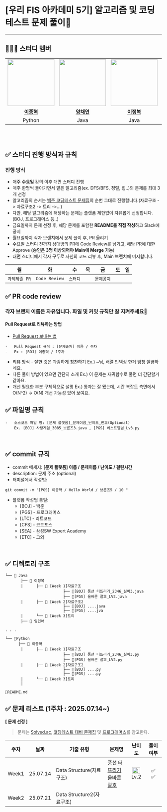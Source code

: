 # [우리 FIS 아카데미 5기] 알고리즘 및 코딩 테스트 문제 풀이📖

---

## 👩‍👦‍👦 **스터디 멤버**

<table>
 <tr>
    <td align="center"><a href="https://github.com/Jhcki222"><img src="https://avatars.githubusercontent.com/Jhcki222" width="150px;" alt=""></td>
    <td align="center"><a href="https://github.com/Yang-Chaeyeon"><img src="https://avatars.githubusercontent.com/Yang-Chaeyeon" width="150px;" alt=""></td>
    <td align="center"><a href="https://github.com/JBL28"><img src="https://avatars.githubusercontent.com/JBL28" width="150px;" alt=""></td>
    <td align="center"><a href="https://github.com/wo-oaw"><img src="https://avatars.githubusercontent.com/wo-oaw" width="150px;" alt=""></td>
    <td align="center"><a href="https://github.com/woni-jo"><img src="https://avatars.githubusercontent.com/woni-jo" width="150px;" alt=""></td>
    <td align="center"><a href="https://github.com/Ju-Min-Kyung"><img src="https://avatars.githubusercontent.com/Ju-Min-Kyung" width="150px;" alt=""></td>
  </tr>
  <tr>
    <td align="center"><a href="https://github.com/Seongho0503"><b>이종혁</b></td>
    <td align="center"><a href="https://github.com/Mosquito0076"><b>양채연</b></td>
    <td align="center"><a href="https://github.com/Juwon-Kiim"><b>이정복</b></td>
    <td align="center"><a href="https://github.com/cssopy"><b>임건애</b></td>
    <td align="center"><a href="https://github.com/lea-hwang"><b>조원희</b></td>
    <td align="center"><a href="https://github.com/lea-hwang"><b>주민경</b></td>
  </tr>
  <tr> 
    <td align="center">Python</td>
    <td align="center">Java</td>
    <td align="center">Java<y</td>
    <td align="center">Java</td>
    <td align="center">Java</td>
    <td align="center">Python</td>
  </tr> 
</table>

<br />

<br />

## ✅ 스터디 진행 방식과 규칙

### 진행 방식

-   매주 **수요일** 강의 이후 대면 스터디 진행
-   매주 한명씩 돌아가면서 맡은 알고리즘(ex. DFS/BFS, 정렬, 힙..)의 문제를 최대 3개 선정
-   알고리즘의 순서는 [백준 코딩테스트 문제집](https://github.com/tony9402/baekjoon/tree/main)의 순번 그대로 진행합니다.(자료구조 -> 자료구조2 -> 트리 ->...)
-   다만, 해당 알고리즘에 해당하는 문제는 플랫폼 제한없이 자유롭게 선정합니다. (BOJ, 프로그래머스 등..)
-   금요일까지 문제 선정 후, 해당 문제를 포함한 **README를 직접 작성**하고 Slack에 공지
-   월요일까지 각자 브랜치에서 문제 풀이 후, PR 올리기
-   수요일 스터디 전까지 상대방의 PR에 Code Review를 남기고, 해당 PR에 대한 Approve **(승인은 3명 이상되어야 Main에 Merge 가능**)
-   대면 스터디에서 각자 구두로 자신의 코드 리뷰 후, Main 브랜치에 머지합니다.

|      월       |      화       |    수    | 목  |     금     | 토  | 일  |
| :-----------: | :-----------: | :------: | :-: | :--------: | :-: | :-: |
| `과제제출 PR` | `Code Review` | `스터디` |     | `문제공지` |     |     |

## ✅ PR code review

### 각자 브랜치 이름은 자유입니다. 파일 및 커밋 규칙만 잘 지켜주세요🙏

#### Pull Request로 리뷰하는 방법

-   [Pull Request 보내는 법](https://wayhome25.github.io/git/2017/07/08/git-first-pull-request-story/)

```
-   Pull Request 규칙 : [문제출처] 이름 / 주차
-   Ex : [BOJ] 이종혁 / 1주차
```

-   리뷰 방식 - 잘한 것은 과감하게 칭찬하기 Ex.) ~님, 배열 인덱싱 한거 엄청 깔끔하네요. <br/>
-   다른 풀이 방법이 있으면 간단히 소개 Ex.) 이 문제는 재귀함수로 풀면 더 간단할거 같아요. <br/>
-   개선 필요한 부분 구체적으로 설명 Ex.) 통과는 잘 됐는데, 시간 복잡도 측면에서 O(N^2) → O(N) 개선 가능성 있어 보여요.
    <br />

## ✅ 파일명 규칙

```
-   소스코드 파일 명: [문제 플랫폼]_문제이름_난이도_번호(Optional)
    Ex. [BOJ] 사탕게임_3085_브론즈3.java , [PGS] 베스트엘범_Lv3.py
```

<br />

## ✅ commit 규칙

-   commit 메세지: **[문제 플랫폼] 이름 / 문제이름 / 난이도 / 걸린시간**
-   description: 문제 주소 (optional)
-   터미널에서 작성법:

```
git commit -m "[PGS] 이종혁 / Hello World / 브론즈5 / 10 "
```

-   플랫폼 작성법 통일:
    -   [BOJ] - 백준
    -   [PGS] - 프로그래머스
    -   [LTC] - 리트코드
    -   [CFS] - 코드포스
    -   [SEA] - 삼성SW Expert Academy
    -   [ETC] - 그외

<br />

## ✅ 디렉토리 구조

```
└── 📂 Java
       ├── 📂 이정복
       |      ├── 📂 [Week 1]자료구조
                          ├── 💾[BOJ] 풍선 터뜨리기_2346_실버3.java
                          ├── 💾[PGS] 올바른 괄호_LV2.java
       |      ├── 📂 [Week 2]자료구조2
                          ├── 💾[BOJ] ....java
                          ├── 💾[PGS] ....jva
       |      └── 📂 [Week 3]트리
       ├── 📂 임건애

. . .

└── 📂Python
      ├── 📂 이종혁
       |      ├── 📂 [Week 1]자료구조
                          ├── 💾[BOJ] 풍선 터뜨리기_2346_실버3.py
                          ├── 💾[PGS] 올바른 괄호_LV2.py
       |      ├── 📂 [Week 2]자료구조2
                          ├── 💾[BOJ] ....py
                          ├── 💾[PGS] ....py
       |      └── 📂 [Week 3]트리
       │

💾README.md
```

## ✅ 문제 리스트 (1주차 : 2025.07.14~)

**[ 문제 선정 ]**

> 문제는 [Solved.ac](https://solved.ac/), [코딩테스트 대비 문제집](https://github.com/tony9402/baekjoon) 및 [프로그래머스](https://programmers.co.kr/)를 참고한다.

| 주차  | 날짜     | 기출 유형                 | 문제명                                                                                                                                          |                                            난이도                                            |  풀이여부  |
| ----- | -------- | ------------------------- | ----------------------------------------------------------------------------------------------------------------------------------------------- | :------------------------------------------------------------------------------------------: | :--------: |
| Week1 | 25.07.14 | Data Structure(자료구조)  | [풍선 터뜨리기](https://www.acmicpc.net/problem/2346)<br />[올바른 괄호](https://school.programmers.co.kr/learn/courses/30/lessons/12909)<br /> | <img height="20px" width="25px" src="https://static.solved.ac/tier_small/8.svg"/> <br/> Lv.2 | ✅<br />✅ |
| Week2 | 25.07.21 | Data Structure2(자료구조) |                                                                                                                                                 |                                                                                              |            |
